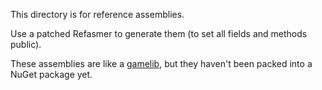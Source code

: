 This directory is for reference assemblies.

Use a patched Refasmer to generate them (to set all fields and methods public).

These assemblies are like a [gamelib](https://github.com/Lordfirespeed/NuGet-GameLib-Dehumidifier),
but they haven't been packed into a NuGet package yet.
